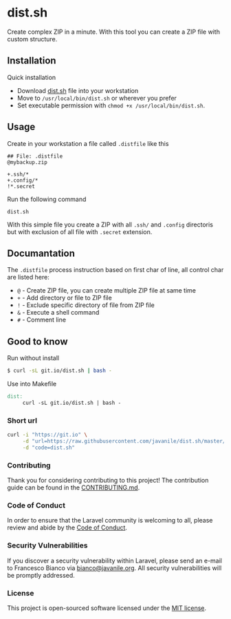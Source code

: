 # dist.sh

Create complex ZIP in a minute. With this tool you can create a ZIP file with custom structure.

## Installation

Quick installation
- Download [dist.sh](https://raw.githubusercontent.com/javanile/dist.sh/master/dist.sh) file into your workstation 
- Move to `/usr/local/bin/dist.sh` or wherever you prefer
- Set executable permission with `chmod +x /usr/local/bin/dist.sh`.

## Usage

Create in your workstation a file called `.distfile` like this

```
## File: .distfile
@mybackup.zip

+.ssh/*
+.config/*
!*.secret
```

Run the following command

```shell
dist.sh
```

With this simple file you create a ZIP with all `.ssh/` and `.config` directoris but with exclusion of all file with `.secret` extension.

## Documantation

The `.distfile` process instruction based on first char of line, all control char are listed here:

- `@` - Create ZIP file, you can create multiple ZIP file at same time
- `+` - Add directory or file to ZIP file
- `!` - Exclude specific directory of file from ZIP file
- `&` - Execute a shell command
- `#` - Comment line

## Good to know 

Run without install

```bash
$ curl -sL git.io/dist.sh | bash -
```

Use into Makefile

```Makefile
dist:
     curl -sL git.io/dist.sh | bash -
```

### Short url

```bash
curl -i "https://git.io" \
     -d "url=https://raw.githubusercontent.com/javanile/dist.sh/master/dist.sh" \
     -d "code=dist.sh"
```

### Contributing

Thank you for considering contributing to this project! The contribution guide can be found in the [CONTRIBUTING.md](CONTRIBUTING.md).

### Code of Conduct

In order to ensure that the Laravel community is welcoming to all, please review and abide by the [Code of Conduct](CONTRIBUTING.md).

### Security Vulnerabilities

If you discover a security vulnerability within Laravel, please send an e-mail to Francesco Bianco via [bianco@javanile.org](mailto:bianco@javanile.org). All security vulnerabilities will be promptly addressed.

### License

This project is open-sourced software licensed under the [MIT license](https://opensource.org/licenses/MIT).
